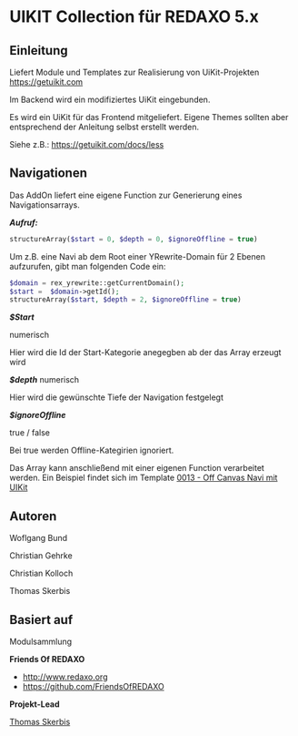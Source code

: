 # UIKIT Collection für REDAXO 5.x

## Einleitung
Liefert Module und Templates zur Realisierung von UiKit-Projekten
https://getuikit.com

Im Backend wird ein modifiziertes UiKit eingebunden.  

Es wird ein UiKit für das Frontend mitgeliefert. 
Eigene Themes sollten aber entsprechend der Anleitung selbst erstellt werden. 

Siehe z.B.: https://getuikit.com/docs/less

## Navigationen

Das AddOn liefert eine eigene Function zur Generierung eines Navigationsarrays. 

***Aufruf:***
```php
structureArray($start = 0, $depth = 0, $ignoreOffline = true)
```

Um z.B. eine Navi ab dem Root einer YRewrite-Domain für 2 Ebenen aufzurufen, gibt man folgenden Code ein: 

```php
$domain = rex_yrewrite::getCurrentDomain();
$start =  $domain->getId();
structureArray($start, $depth = 2, $ignoreOffline = true)
```

***$Start***

numerisch

Hier wird die Id der Start-Kategorie anegegben ab der das Array erzeugt wird

***$depth***
numerisch

Hier wird die gewünschte Tiefe der Navigation festgelegt

***$ignoreOffline***

true / false

Bei true werden Offline-Kategirien ignoriert. 

Das Array kann anschließend mit einer eigenen Function verarbeitet werden. 
Ein Beispiel findet sich im Template [0013 - Off Canvas Navi mit UIKit](https://github.com/FriendsOfREDAXO/uikit_collection/blob/master/lib/templates/0013_off_canvas_navi/template.inc) 


## Autoren

Woflgang Bund

Christian Gehrke

Christian Kolloch

Thomas Skerbis


## Basiert auf

Modulsammlung 

**Friends Of REDAXO**

* http://www.redaxo.org
* https://github.com/FriendsOfREDAXO

**Projekt-Lead**

[Thomas Skerbis](https://github.com/KLXM)
